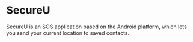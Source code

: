 # SecureU
SecureU is an SOS application based on the Android platform, which lets you send your current location to saved contacts.
